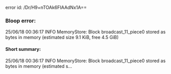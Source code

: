 error id: /Dr/H9+nTOAk6FIAAdNx1A==
### Bloop error:

25/06/18 00:36:17 INFO MemoryStore: Block broadcast_11_piece0 stored as bytes in memory (estimated size 9.1 KiB, free 4.5 GiB)
#### Short summary: 

25/06/18 00:36:17 INFO MemoryStore: Block broadcast_11_piece0 stored as bytes in memory (estimated s...